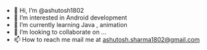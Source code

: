 - 👋 Hi, I’m @ashutosh1802
- 👀 I’m interested in Android development 
- 🌱 I’m currently learning Java , animation
- 💞️ I’m looking to collaborate on ...
- 📫 How to reach me mail me at ashutosh.sharma1802@gmail.com

<!---
ashutosh1802/ashutosh1802 is a ✨ special ✨ repository because its `README.md` (this file) appears on your GitHub profile.
You can click the Preview link to take a look at your changes.
--->

